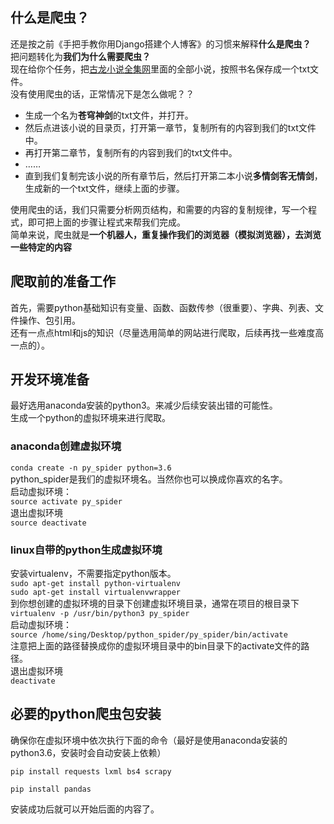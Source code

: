 ## 什么是爬虫？  
还是按之前《手把手教你用Django搭建个人博客》的习惯来解释**什么是爬虫？**  
把问题转化为**我们为什么需要爬虫？**  
现在给你个任务，把[古龙小说全集网](https://www.gulongwang.com/)里面的全部小说，按照书名保存成一个txt文件。  
没有使用爬虫的话，正常情况下是怎么做呢？？  
- 生成一个名为**苍穹神剑**的txt文件，并打开。  
- 然后点进该小说的目录页，打开第一章节，复制所有的内容到我们的txt文件中。  
- 再打开第二章节，复制所有的内容到我们的txt文件中。
- ……
- 直到我们复制完该小说的所有章节后，然后打开第二本小说**多情剑客无情剑**，生成新的一个txt文件，继续上面的步骤。  

使用爬虫的话，我们只需要分析网页结构，和需要的内容的复制规律，写一个程式，即可把上面的步骤让程式来帮我们完成。  
简单来说，爬虫就是**一个机器人，重复操作我们的浏览器（模拟浏览器），去浏览一些特定的内容**  
## 爬取前的准备工作  
首先，需要python基础知识有变量、函数、函数传参（很重要）、字典、列表、文件操作、包引用。  
还有一点点html和js的知识（尽量选用简单的网站进行爬取，后续再找一些难度高一点的）。  
## 开发环境准备  
最好选用anaconda安装的python3。来减少后续安装出错的可能性。  
生成一个python的虚拟环境来进行爬取。  
### anaconda创建虚拟环境  
`conda create -n py_spider python=3.6`  
python_spider是我们的虚拟环境名。当然你也可以换成你喜欢的名字。  
启动虚拟环境：  
`source activate py_spider`  
退出虚拟环境  
`source deactivate`   
### linux自带的python生成虚拟环境  
安装virtualenv，不需要指定python版本。  
`sudo apt-get install python-virtualenv`  
`sudo apt-get install virtualenvwrapper`  
到你想创建的虚拟环境的目录下创建虚拟环境目录，通常在项目的根目录下   
`virtualenv -p /usr/bin/python3 py_spider`  
启动虚拟环境：  
`source /home/sing/Desktop/python_spider/py_spider/bin/activate`  
注意把上面的路径替换成你的虚拟环境目录中的bin目录下的activate文件的路径。  
退出虚拟环境  
`deactivate`
## 必要的python爬虫包安装   
确保你在虚拟环境中依次执行下面的命令（最好是使用anaconda安装的python3.6，安装时会自动安装上依赖）
```linux
pip install requests lxml bs4 scrapy

pip install pandas
```
安装成功后就可以开始后面的内容了。
